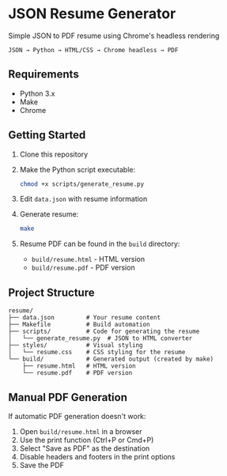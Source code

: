 # JSON Resume Generator
Simple JSON to PDF resume using Chrome's headless rendering

`JSON → Python → HTML/CSS → Chrome headless → PDF`

## Requirements

- Python 3.x
- Make
- Chrome

## Getting Started

1. Clone this repository

2. Make the Python script executable:
   ```bash
   chmod +x scripts/generate_resume.py
   ```

3. Edit `data.json` with resume information

4. Generate resume:
   ```bash
   make
   ```

5. Resume PDF can be found in the `build` directory:
   - `build/resume.html` - HTML version
   - `build/resume.pdf` - PDF version


## Project Structure

```
resume/
├── data.json         # Your resume content
├── Makefile          # Build automation
├── scripts/          # Code for generating the resume
│   └── generate_resume.py  # JSON to HTML converter
├── styles/           # Visual styling
│   └── resume.css    # CSS styling for the resume
└── build/            # Generated output (created by make)
    ├── resume.html   # HTML version
    └── resume.pdf    # PDF version
```

## Manual PDF Generation

If automatic PDF generation doesn't work:

1. Open `build/resume.html` in a browser
2. Use the print function (Ctrl+P or Cmd+P)
3. Select "Save as PDF" as the destination
4. Disable headers and footers in the print options
5. Save the PDF